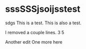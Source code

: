 sssSSSjsoijsstest
====
sdgs
This is a test.
This is also a test.

I removed a couple lines.
3
5

Another edit
One more here
